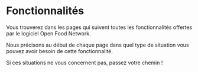 # Fonctionnalités

Vous trouverez dans les pages qui suivent toutes les fonctionnalités offertes par le logiciel Open Food Network. 

Nous précisons au début de chaque page dans quel type de situation vous pouvez avoir besoin de cette fonctionnalité. 

Si ces situations ne vous concernent pas, passez votre chemin !

